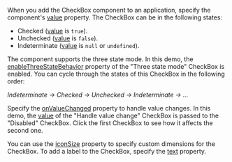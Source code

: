 When you add the CheckBox component to an application, specify the component's [value](/Documentation/ApiReference/UI_Components/dxCheckBox/Configuration/#value) property. The CheckBox can be in the following states: 

- Checked ([value](/Documentation/ApiReference/UI_Components/dxCheckBox/Configuration/#value) is `true`).
- Unchecked ([value](/Documentation/ApiReference/UI_Components/dxCheckBox/Configuration/#value) is `false`).
- Indeterminate ([value](/Documentation/ApiReference/UI_Components/dxCheckBox/Configuration/#value) is `null` or `undefined`).

The component supports the three state mode. In this demo, the [enableThreeStateBehavior](/Documentation/ApiReference/UI_Components/dxCheckBox/Configuration/#enableThreeStateBehavior) property of the "Three state mode" CheckBox is enabled. You can cycle through the states of this CheckBox in the following order:

*Indeterminate → Checked → Unchecked → Indeterminate →  ...*

Specify the [onValueChanged](/Documentation/ApiReference/UI_Components/dxCheckBox/Configuration/#onValueChanged) property to handle value changes. In this demo, the [value](/Documentation/ApiReference/UI_Components/dxCheckBox/Configuration/#value) of the "Handle value change" CheckBox is passed to the "Disabled" CheckBox. Click the first CheckBox to see how it affects the second one.

You can use the [iconSize](/Documentation/ApiReference/UI_Components/dxCheckBox/Configuration/#iconSize) property to specify custom dimensions for the CheckBox. To add a label to the CheckBox, specify the [text](/Documentation/ApiReference/UI_Components/dxCheckBox/Configuration/#text) property.
